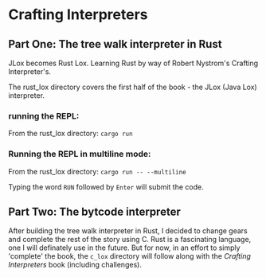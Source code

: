 # Crafting Interpreters

## Part One: The tree walk interpreter in Rust

JLox becomes Rust Lox. Learning Rust by way of Robert Nystrom's Crafting Interpreter's.

The rust_lox directory covers the first half of the book - the JLox (Java Lox) interpreter.

### running the REPL:

From the rust_lox directory: `cargo run`

### Running the REPL in multiline mode:

From the rust_lox directory: `cargo run -- --multiline`

Typing the word `RUN` followed by `Enter` will submit the code.

## Part Two: The bytcode interpreter

After building the tree walk interpreter in Rust, I decided to change gears and complete the rest of
the story using C. Rust is a fascinating language, one I will definately use in the future. But for
now, in an effort to simply 'complete' the book, the `c_lox` directory will follow along with the
_Crafting Interpreters_ book (including challenges).
